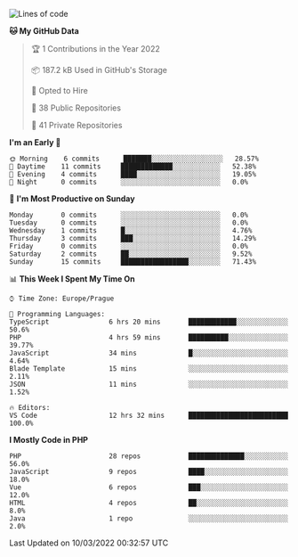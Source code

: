 <!--START_SECTION:waka-->
![Lines of code](https://img.shields.io/badge/From%20Hello%20World%20I%27ve%20Written-175%20Thousand%20lines%20of%20code-blue)

**🐱 My GitHub Data** 

> 🏆 1 Contributions in the Year 2022
 > 
> 📦 187.2 kB Used in GitHub's Storage 
 > 
> 💼 Opted to Hire
 > 
> 📜 38 Public Repositories 
 > 
> 🔑 41 Private Repositories  
 > 
**I'm an Early 🐤** 

```text
🌞 Morning    6 commits      ███████░░░░░░░░░░░░░░░░░░   28.57% 
🌆 Daytime    11 commits     █████████████░░░░░░░░░░░░   52.38% 
🌃 Evening    4 commits      ████░░░░░░░░░░░░░░░░░░░░░   19.05% 
🌙 Night      0 commits      ░░░░░░░░░░░░░░░░░░░░░░░░░   0.0%

```
📅 **I'm Most Productive on Sunday** 

```text
Monday       0 commits      ░░░░░░░░░░░░░░░░░░░░░░░░░   0.0% 
Tuesday      0 commits      ░░░░░░░░░░░░░░░░░░░░░░░░░   0.0% 
Wednesday    1 commits      █░░░░░░░░░░░░░░░░░░░░░░░░   4.76% 
Thursday     3 commits      ███░░░░░░░░░░░░░░░░░░░░░░   14.29% 
Friday       0 commits      ░░░░░░░░░░░░░░░░░░░░░░░░░   0.0% 
Saturday     2 commits      ██░░░░░░░░░░░░░░░░░░░░░░░   9.52% 
Sunday       15 commits     █████████████████░░░░░░░░   71.43%

```


📊 **This Week I Spent My Time On** 

```text
⌚︎ Time Zone: Europe/Prague

💬 Programming Languages: 
TypeScript               6 hrs 20 mins       ████████████░░░░░░░░░░░░░   50.6% 
PHP                      4 hrs 59 mins       ██████████░░░░░░░░░░░░░░░   39.77% 
JavaScript               34 mins             █░░░░░░░░░░░░░░░░░░░░░░░░   4.64% 
Blade Template           15 mins             ░░░░░░░░░░░░░░░░░░░░░░░░░   2.11% 
JSON                     11 mins             ░░░░░░░░░░░░░░░░░░░░░░░░░   1.52%

🔥 Editors: 
VS Code                  12 hrs 32 mins      █████████████████████████   100.0%

```

**I Mostly Code in PHP** 

```text
PHP                      28 repos            ██████████████░░░░░░░░░░░   56.0% 
JavaScript               9 repos             ████░░░░░░░░░░░░░░░░░░░░░   18.0% 
Vue                      6 repos             ███░░░░░░░░░░░░░░░░░░░░░░   12.0% 
HTML                     4 repos             ██░░░░░░░░░░░░░░░░░░░░░░░   8.0% 
Java                     1 repo              ░░░░░░░░░░░░░░░░░░░░░░░░░   2.0%

```



 Last Updated on 10/03/2022 00:32:57 UTC
<!--END_SECTION:waka-->
<!--
**AlexKratky/AlexKratky** is a ✨ _special_ ✨ repository because its `README.md` (this file) appears on your GitHub profile.

Here are some ideas to get you started:

- 🔭 I’m currently working on ...
- 🌱 I’m currently learning ...
- 👯 I’m looking to collaborate on ...
- 🤔 I’m looking for help with ...
- 💬 Ask me about ...
- 📫 How to reach me: ...
- 😄 Pronouns: ...
- ⚡ Fun fact: ...
-->
